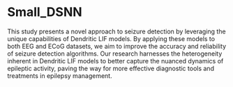 # Small_DSNN

This study presents a novel approach to seizure detection by leveraging the unique capabilities of Dendritic LIF models. By applying these models to both EEG and ECoG datasets, we aim to improve the accuracy and reliability of seizure detection algorithms. Our research harnesses the heterogeneity inherent in Dendritic LIF models to better capture the nuanced dynamics of epileptic activity, paving the way for more effective diagnostic tools and treatments in epilepsy management.
